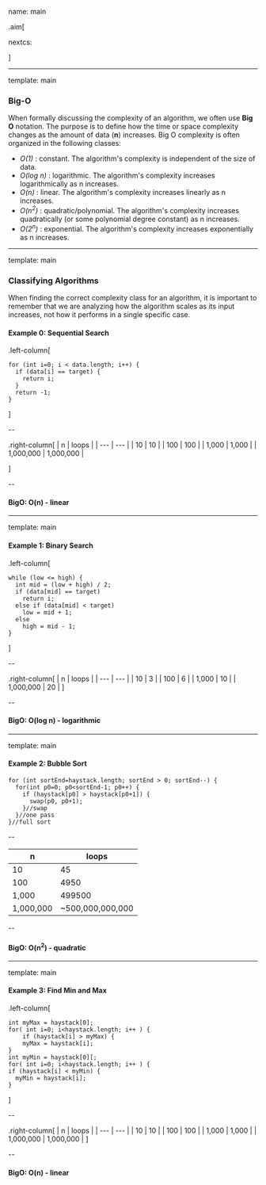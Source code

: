 name: main

.aim[<div>
nextcs:
</div>]

---
template: main

### Big-O
When formally discussing the complexity of an algorithm, we often use __Big O__ notation. The purpose is to define how the time or space complexity changes as the amount of data (__n__) increases. Big O complexity is often organized in the following classes:

- _O(1)_ : constant. The algorithm's complexity is independent of the size of data.
- _O(log n)_ : logarithmic. The algorithm's complexity increases logarithmically as n increases.
- _O(n)_ : linear. The algorithm's complexity increases linearly as n increases.
- _O(n<sup>2</sup>)_ : quadratic/polynomial. The algorithm's complexity increases quadratically (or some polynomial degree constant) as n increases.
- _O(2<sup>n</sup>)_ : exponential. The algorithm's complexity increases exponentially as n increases.

---
template: main

### Classifying Algorithms
When finding the correct complexity class for an algorithm, it is important to remember that we are analyzing how the algorithm scales as its input increases, not how it performs in a single specific case.

#### Example 0: Sequential Search
.left-column[
```
for (int i=0; i < data.length; i++) {
  if (data[i] == target) {
    return i;
  }
  return -1;
}
```
]

--

.right-column[
| n | loops |
| --- | --- |
| 10 | 10 |
| 100 | 100 |
| 1,000  | 1,000  |
| 1,000,000 | 1,000,000 |

]

--

#### BigO: O(n) - linear

---
template: main

#### Example 1: Binary Search
.left-column[
```
while (low <= high) {
  int mid = (low + high) / 2;
  if (data[mid] == target)
    return i;
  else if (data[mid] < target)
    low = mid + 1;
  else
    high = mid - 1;
}
```
]

--

.right-column[
| n | loops |
| --- | --- |
| 10 | 3 |
| 100 | 6 |
| 1,000  | 10 |
| 1,000,000 | 20 |
]

--

#### BigO: O(log n) - logarithmic

---
template: main

#### Example 2: Bubble Sort

```
for (int sortEnd=haystack.length; sortEnd > 0; sortEnd--) {
  for(int p0=0; p0<sortEnd-1; p0++) {
    if (haystack[p0] > haystack[p0+1]) {
      swap(p0, p0+1);
    }//swap
  }//one pass
}//full sort
```

--

| n | loops |
| --- | --- |
| 10 | 45 |
| 100 | 4950 |
| 1,000  | 499500 |
| 1,000,000 | ~500,000,000,000 |


--

#### BigO: O(n<sup>2</sup>) - quadratic

---
template: main

#### Example 3: Find Min and Max

.left-column[
```
int	myMax = haystack[0];
for( int i=0; i<haystack.length; i++ ) {
	if (haystack[i] > myMax) {
    myMax = haystack[i];
}
int	myMin = haystack[0][;
for( int i=0; i<haystack.length; i++ ) {
if (haystack[i] < myMin) {
  myMin = haystack[i];
}
```
]

--

.right-column[
| n | loops |
| --- | --- |
| 10 | 10 |
| 100 | 100 |
| 1,000  | 1,000  |
| 1,000,000 | 1,000,000 |
]

--

#### BigO: O(n) - linear
